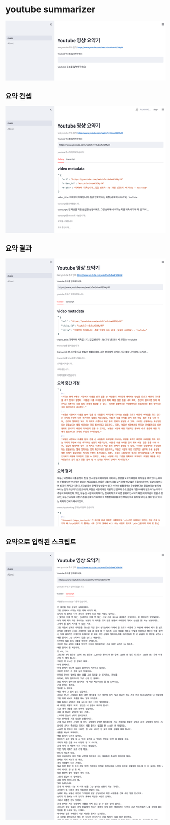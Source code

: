 # youtube summarizer
![youtube summarizer](./../image/main%20page.png)
## 요약 컨셉
![youtube summarizer start](./../image/summarization_start.png)
## 요약 결과
![summarization result](./../image/summarization_res.png)
## 요약으로 입력된 스크립트
![youtube transcript](./../image/transcript.png)